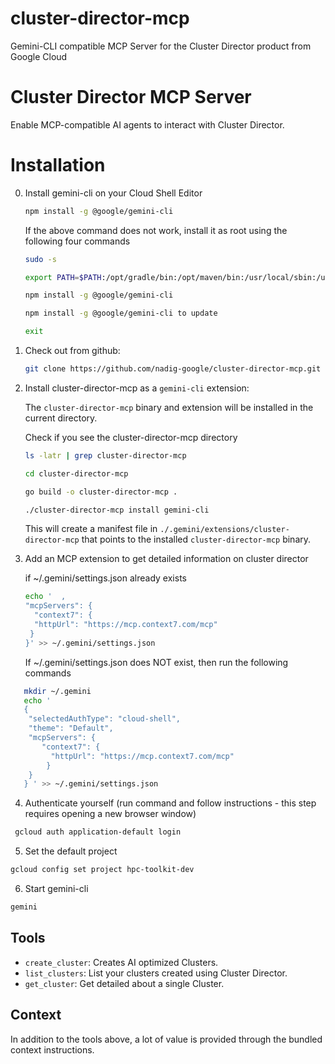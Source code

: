 # cluster-director-mcp
Gemini-CLI compatible MCP Server for the Cluster Director product from Google Cloud

# Cluster Director MCP Server

Enable MCP-compatible AI agents to interact with Cluster Director.

# Installation

0. Install gemini-cli on your Cloud Shell Editor
    ```sh
    npm install -g @google/gemini-cli
    ```

    If the above command does not work, install it as root using the following four commands
    ```sh
    sudo -s
    ```

    ```sh
    export PATH=$PATH:/opt/gradle/bin:/opt/maven/bin:/usr/local/sbin:/usr/local/bin:/usr/sbin:/usr/bin:/sbin:/bin:/usr/local/go/bin:/usr/local/node_packages/node_modules/.bin:/usr/local/rvm/bin:/home/nadig/.gems/bin:/usr/local/rvm/bin:/home/nadig/gopath/bin:/google/gopath/bin:/google/flutter/bin:/usr/local/nvm/versions/node/v22.17.1/bin
    ```

    ```sh
    npm install -g @google/gemini-cli
    ```
    ```sh
    npm install -g @google/gemini-cli to update
    ```

    ```sh
    exit
    ```


1.  Check out from github:

    ```sh
    git clone https://github.com/nadig-google/cluster-director-mcp.git
    ```

2.  Install cluster-director-mcp as a `gemini-cli` extension:

    The `cluster-director-mcp` binary and extension will be installed in the current directory.

    Check if you see the cluster-director-mcp directory
    ```sh
    ls -latr | grep cluster-director-mcp
    ```
    
    ```sh
    cd cluster-director-mcp
    ```

    ```sh
    go build -o cluster-director-mcp .
    ```

    ```sh
    ./cluster-director-mcp install gemini-cli
    ```

    This will create a manifest file in `./.gemini/extensions/cluster-director-mcp` that points to the installed `cluster-director-mcp` binary.

3. Add an MCP extension to get detailed information on cluster director

   if ~/.gemini/settings.json already exists 

   ```sh
   echo '  ,
   "mcpServers": {
     "context7": {
     "httpUrl": "https://mcp.context7.com/mcp"
    }
   }' >> ~/.gemini/settings.json
   ```

   If ~/.gemini/settings.json does NOT exist, then run the following commands
```sh
   mkdir ~/.gemini
   echo '
   {
    "selectedAuthType": "cloud-shell",
    "theme": "Default",
    "mcpServers": {
       "context7": {
         "httpUrl": "https://mcp.context7.com/mcp"
        }
    }
   } ' >> ~/.gemini/settings.json
```


4. Authenticate yourself (run command and follow instructions - this step requires opening a new browser window)
  ```sh
   gcloud auth application-default login
  ```
  
5. Set the default project
  ```sh
  gcloud config set project hpc-toolkit-dev
  ```

6. Start gemini-cli
  ```sh
  gemini
  ```

## Tools

- `create_cluster`: Creates AI optimized Clusters.
- `list_clusters`: List your clusters created using Cluster Director.
- `get_cluster`: Get detailed about a single Cluster.

## Context 

In addition to the tools above, a lot of value is provided through the bundled context instructions.



